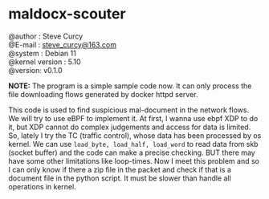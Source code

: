 # maldocx-scouter
@author : Steve Curcy  
@E-mail : steve_curcy@163.com  
@system : Debian 11  
@kernel version : 5.10  
@version: v0.1.0  
  
**NOTE:** The program is a simple sample code now. It can only process the file downloading flows generated by docker 
httpd server.  
  
This code is used to find suspicious mal-document in the network flows. We will try to use eBPF to implement it.
At first, I wanna use ebpf XDP to do it, but XDP cannot do complex judgements and access for data is limited. So,
lately I try the TC (traffic control), whose data has been processed by os kernel. We can use `load_byte, load_half,
 load_word` to read data from skb (socket buffer) and the code can make a precise checking. BUT there may have some
other limitations like loop-times. Now I meet this problem and so I can only know if there a zip file in the packet
and check if that is a document file in the python script. It must be slower than handle all operations in kernel.
